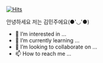[![Hits](https://hits.seeyoufarm.com/api/count/incr/badge.svg?url=https%3A%2F%2Fgithub.com%2Fminjudo&count_bg=%23BBA5E9&title_bg=%23ED98CF&icon=&icon_color=%23291E28&title=hits&edge_flat=false)](https://hits.seeyoufarm.com)

 안녕하세요 저는  김민주에요(●'◡'●)
- 👀 I’m interested in ...
- 🌱 I’m currently learning ...
- 💞️ I’m looking to collaborate on ...
- 📫 How to reach me ...

<!---
minjudo/minjudo is a ✨ special ✨ repository because its `README.md` (this file) appears on your GitHub profile.
You can click the Preview link to take a look at your changes.
--->
